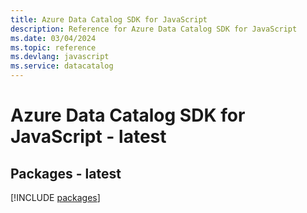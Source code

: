 ```yaml
---
title: Azure Data Catalog SDK for JavaScript
description: Reference for Azure Data Catalog SDK for JavaScript
ms.date: 03/04/2024
ms.topic: reference
ms.devlang: javascript
ms.service: datacatalog
---
```

# Azure Data Catalog SDK for JavaScript - latest
## Packages - latest
[!INCLUDE [packages](data-catalog-index.md)]